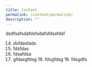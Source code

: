 ```yaml
---
title: Content
permalink: /content/permalink/
description: ""
---
```

dsdfsafsdafdsfsdafsfdsafdsf

14. dsfdasfads
15. fdsfdas
16. fdsafdsa
17. gfdasgfdsg
18\. fdsgfdsg
19\. fdsgdfs